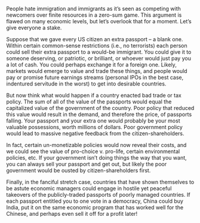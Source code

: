 People hate immigration and immigrants as it’s seen as competing with newcomers over finite resources in a zero-sum game. This argument is flawed on many economic levels, but let’s overlook that for a moment. Let’s give everyone a stake.

Suppose that we gave every US citizen an extra passport – a blank one. Within certain common-sense restrictions (i.e., no terrorists) each person could sell their extra passport to a would-be immigrant. You could give it to someone deserving, or patriotic, or brilliant, or whoever would just pay you a lot of cash. You could perhaps exchange it for a foreign one. Likely, markets would emerge to value and trade these things, and people would pay or promise future earnings streams (personal IPOs in the best case, indentured servitude in the worst) to get into desirable countries.

But now think what would happen if a country enacted bad trade or tax policy. The sum of all of the value of the passports would equal the capitalized value of the government of the country. Poor policy that reduced this value would result in the demand, and therefore the price, of passports falling. Your passport and your extra one would probably be your most valuable possessions, worth millions of dollars. Poor government policy would lead to massive negative feedback from the citizen-shareholders.

In fact, certain un-monetizable policies would now reveal their costs, and we could see the value of pro-choice v. pro-life, certain environmental policies, etc. If your government isn’t doing things the way that you want, you can always sell your passport and get out, but likely the poor government would be ousted by citizen-shareholders first.

Finally, in the fanciful stretch case, countries that have shown themselves to be astute economic managers could engage in hostile yet peaceful takeovers of the publicly-traded passports of poorly managed countries. If each passport entitled you to one vote in a democracy, China could buy India, put it on the same economic program that has worked well for the Chinese, and perhaps even sell it off for a profit later!